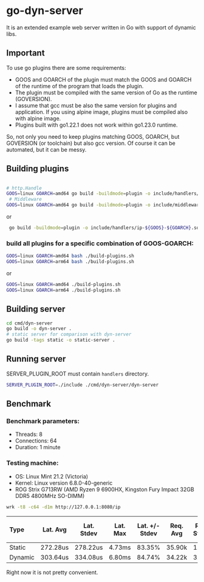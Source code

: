 # go-dyn-server

It is an extended example web server written in Go with support of dynamic libs.

## Important
To use go plugins there are some requirements:
- GOOS and GOARCH of the plugin must match the GOOS and GOARCH of the runtime of the program that loads the plugin.
- The plugin must be compiled with the same version of Go as the runtime (GOVERSION).
- I assume that gcc must be also the same version for plugins and application. If you using alpine image, plugins must be compiled also with alpine image.
- Plugins built with go1.22.1 does not work within go1.23.0 runtime.

So, not only you need to keep plugins matching GOOS, GOARCH, but GOVERSION (or toolchain) but also gcc version. Of course it can be automated, but it can be messy.

## Building plugins

```bash

# http.Handle
GOOS=linux GOARCH=amd64 go build -buildmode=plugin -o include/handlers/ip-${GOOS}-${GOARCH}.so ./plugins/handlers/ip
 # Middleware
GOOS=linux GOARCH=amd64 go build -buildmode=plugin -o include/middlewares/cors-${GOOS}-${GOARCH}.so ./plugins/middlewares/cors
```
or

```bash
 go build -buildmode=plugin -o include/handlers/ip-${GOOS}-${GOARCH}.so -ldflags "-w -s" ./plugins/handlers/ip.go
```

### build all plugins for a specific combination of GOOS-GOARCH:

```bash
GOOS=linux GOARCH=amd64 bash ./build-plugins.sh
GOOS=linux GOARCH=arm64 bash ./build-plugins.sh
```
or

```bash
GOOS=linux GOARCH=amd64 ./build-plugins.sh
GOOS=linux GOARCH=arm64 ./build-plugins.sh
```

## Building server
```bash
cd cmd/dyn-server
go build -o dyn-server .
# static server for comparison with dyn-server
go build -tags static -o static-server .
```

## Running server
SERVER_PLUGIN_ROOT must contain `handlers` directory.
```bash
SERVER_PLUGIN_ROOT=./include ./cmd/dyn-server/dyn-server
```


## Benchmark

### Benchmark parameters:
- Threads: 8
- Connections: 64
- Duration: 1 minute

### Testing machine:

- OS: Linux Mint 21.2 (Victoria)
- Kernel: Linux version 6.8.0-40-generic
- ROG Strix G713RW (AMD Ryzen 9 6900HX, Kingston Fury Impact 32GB DDR5 4800MHz SO-DIMM)

```bash
wrk -t8 -c64 -d1m http://127.0.0.1:8080/ip
```

 | Type | Lat. Avg | Lat. Stdev | Lat. Max | Lat. +/- Stdev | Req. Avg | Req. Stdev | Req. Max | Req. +/- Stdev |
 |:-----|----------|------------|----------|----------------|----------|------------|----------|----------------|
 |Static|272.28us|278.22us|4.73ms|83.35%|35.90k|1.99k|58.97k|72.30%|
 |Dynamic|303.64us|334.08us|6.80ms|84.74%|34.22k|3.31k|43.43k|69.35%|

Right now it is not pretty convenient.